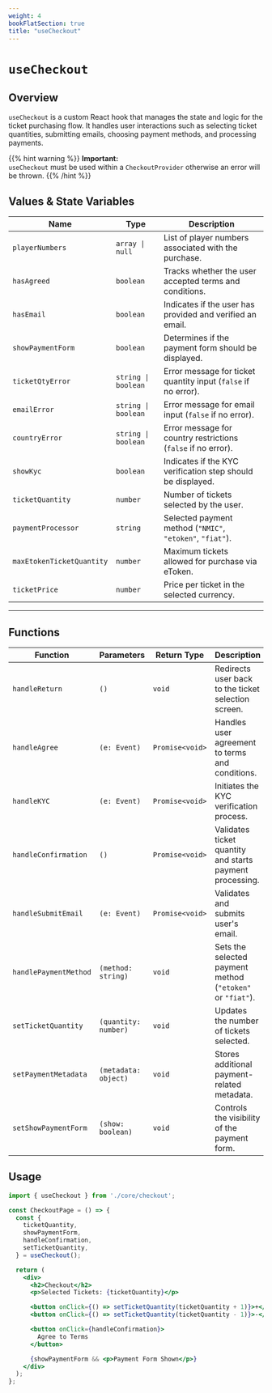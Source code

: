```yaml
---
weight: 4
bookFlatSection: true
title: "useCheckout"
---
```


# `useCheckout`

## Overview

`useCheckout` is a custom React hook that manages the state and logic for the ticket purchasing flow. It handles user interactions such as selecting ticket quantities, submitting emails, choosing payment methods, and processing payments.

{{% hint warning %}}
**Important:**  
`useCheckout` must be used within a `CheckoutProvider` otherwise an error will be thrown.
{{% /hint %}}

## Values & State Variables

| Name                         | Type                            | Description |
|------------------------------|--------------------------------|-------------|
| `playerNumbers`              | `array \| null`                | List of player numbers associated with the purchase. |
| `hasAgreed`                  | `boolean`                      | Tracks whether the user accepted terms and conditions. |
| `hasEmail`                   | `boolean`                      | Indicates if the user has provided and verified an email. |
| `showPaymentForm`            | `boolean`                      | Determines if the payment form should be displayed. |
| `ticketQtyError`             | `string \| boolean`            | Error message for ticket quantity input (`false` if no error). |
| `emailError`                 | `string \| boolean`            | Error message for email input (`false` if no error). |
| `countryError`               | `string \| boolean`            | Error message for country restrictions (`false` if no error). |
| `showKyc`                    | `boolean`                      | Indicates if the KYC verification step should be displayed. |
| `ticketQuantity`             | `number`                       | Number of tickets selected by the user. |
| `paymentProcessor`           | `string`                       | Selected payment method (`"NMIC"`, `"etoken"`, `"fiat"`). |
| `maxEtokenTicketQuantity`    | `number`                       | Maximum tickets allowed for purchase via eToken. |
| `ticketPrice`                | `number`                       | Price per ticket in the selected currency. |

---

## Functions

| Function                     | Parameters                     | Return Type        | Description |
|------------------------------|--------------------------------|--------------------|-------------|
| `handleReturn`               | `()`                           | `void`             | Redirects user back to the ticket selection screen. |
| `handleAgree`                | `(e: Event)`                   | `Promise<void>`    | Handles user agreement to terms and conditions. |
| `handleKYC`                  | `(e: Event)`                   | `Promise<void>`    | Initiates the KYC verification process. |
| `handleConfirmation`         | `()`                           | `Promise<void>`    | Validates ticket quantity and starts payment processing. |
| `handleSubmitEmail`          | `(e: Event)`                   | `Promise<void>`    | Validates and submits user's email. |
| `handlePaymentMethod`        | `(method: string)`             | `void`             | Sets the selected payment method (`"etoken"` or `"fiat"`). |
| `setTicketQuantity`          | `(quantity: number)`           | `void`             | Updates the number of tickets selected. |
| `setPaymentMetadata`         | `(metadata: object)`           | `void`             | Stores additional payment-related metadata. |
| `setShowPaymentForm`         | `(show: boolean)`              | `void`             | Controls the visibility of the payment form. |


## Usage 

```jsx
import { useCheckout } from './core/checkout';

const CheckoutPage = () => {
  const {
    ticketQuantity,
    showPaymentForm,
    handleConfirmation,
    setTicketQuantity,
  } = useCheckout();

  return (
    <div>
      <h2>Checkout</h2>
      <p>Selected Tickets: {ticketQuantity}</p>

      <button onClick={() => setTicketQuantity(ticketQuantity + 1)}>+</button>
      <button onClick={() => setTicketQuantity(ticketQuantity - 1)}>-</button>

      <button onClick={handleConfirmation}>
        Agree to Terms
      </button>

      {showPaymentForm && <p>Payment Form Shown</p>}
    </div>
  );
};
```